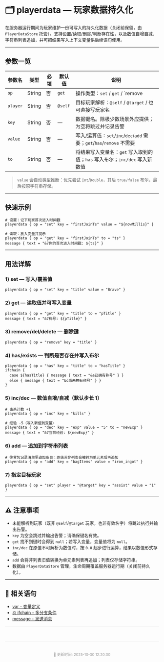 # 🗂️ playerdata — 玩家数据持久化

在服务器运行期间为玩家维护一份可写入的持久化数据（关闭前保留，由 `PlayerDataStore` 托管）。支持设置/读取/删除/判断存在性，以及数值自增自减、字符串列表追加，并可把结果写入上下文变量供后续语句使用。

---

## 参数一览

| 参数名      | 类型     | 必填 | 默认值     | 说明                                                         |
|----------|--------|----|---------|------------------------------------------------------------|
| `op`     | String | 否  | `get`   | 操作类型：`set` / `get` / `remove                               |del|delete` / `has|exists` / `inc` / `dec` / `add` |
| `player` | String | 否  | `@self` | 目标玩家解析：`@self` / `@target` / 也可直接写玩家名                      |
| `key`    | String | 否  | —       | 数据键名。除极少数场景外应提供；为空将跳过并记录告警                                 |
| `value`  | String | 否  | —       | 写入/运算值：`set`/`inc`/`dec`/`add` 需要；`get`/`has`/`remove` 不需要 |
| `to`     | String | 否  | —       | 将结果写入变量名：`get` 写入取到的值；`has` 写入布尔；`inc/dec` 写入新数值           |

> `value` 会自动类型推断：优先尝试 `Int`/`Double`，其后 `true/false` 布尔，最后按原字符串存储。

---

## 快速示例

```plain
# 设置：记下玩家首次进入时间戳
playerdata { op = "set" key = "firstJoinTs" value = "${nowMillis}" }

# 读取：放入变量并提示
playerdata { op = "get" key = "firstJoinTs" to = "ts" }
message { text = "&7你的首次进入时间戳: ${ts}" }
```

---

## 用法详解

### 1) set — 写入/覆盖值
```plain
playerdata { op = "set" key = "title" value = "Brave" }
```

### 2) get — 读取值并可写入变量
```plain
playerdata { op = "get" key = "title" to = "pTitle" }
message { text = "&7称号: ${pTitle}" }
```

### 3) remove/del/delete — 删除键
```plain
playerdata { op = "remove" key = "title" }
```

### 4) has/exists — 判断是否存在并写入布尔
```plain
playerdata { op = "has" key = "title" to = "hasTitle" }
ifchain {
  case ${hasTitle} { message { text = "&a已拥有称号" } }
  else { message { text = "&c尚未拥有称号" } }
}
```

### 5) inc/dec — 数值自增/自减（默认步长 1）
```plain
# 击杀计数 +1
playerdata { op = "inc" key = "kills" }

# 经验 -5（写入新值到变量）
playerdata { op = "dec" key = "exp" value = "5" to = "newExp" }
message { text = "&7当前经验: ${newExp}" }
```

### 6) add — 追加到字符串列表
```plain
# 往背包记录清单里追加条目；原值若非列表会被转为单元素后再追加
playerdata { op = "add" key = "bagItems" value = "iron_ingot" }
```

### 7) 指定目标玩家
```plain
playerdata { op = "set" player = "@target" key = "assist" value = "1" }
```

---

## ⚠️ 注意事项

- 未能解析到玩家（既非 `@self`/`@target` 玩家，也非有效名字）将跳过执行并输出告警。
- `key` 为空会跳过并输出告警；请确保键名有效。
- `get` 找不到键时会得到 `null`；若写入变量，变量值将为 `null`。
- `inc/dec` 在原值不可解析为数值时，按 `0.0` 起步进行运算，结果以数值形式存储。
- `add` 会将非列表旧值转换为单元素列表再追加；列表仅存储字符串。
- 数据由 `PlayerDataStore` 管理，生命周期覆盖服务器运行期（关闭前持久化）。

---

## 🔗 相关语句

- [var - 变量定义](var—定义_覆盖上下文变量.md)
- [⚖️ ifchain - 多分支条件](ifchain—多分支条件执行_case…else链.md)
- [️message - 发送消息](️message—发送消息语句.md)

---

<div style="text-align: center; padding: 20px 0; color: #999; font-size: 12px; border-top: 1px solid #eee; margin-top: 50px;">
  <p>📝 更新时间: 2025-10-30 12:20:00</p>
</div>


